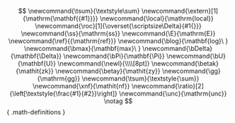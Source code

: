 
$$
\newcommand{\tsum}{\textstyle\sum}
\newcommand{\extern}[1]{\mathrm{\mathbf{{#1}}}}
\newcommand{\local}{\mathrm{local}}
\newcommand{\roc}[1]{\overset{\scriptsize\Delta}{#1{}}}
\newcommand{\ss}{\mathrm{ss}}
\newcommand{\E}{\mathrm{E}}
\newcommand{\ref}{{\mathrm{ref}}}
\newcommand{\blog}{\mathbf{log}\ }
\newcommand{\bmax}{\mathbf{max}\ }
\newcommand{\bDelta}{\mathbf{\Delta}}
\newcommand{\bPi}{\mathbf{\Pi}}
\newcommand{\bU}{\mathbf{U}}
\newcommand{\newl}{\\\\[8pt]}
\newcommand{\betak}{\mathit{zk}}
\newcommand{\betay}{\mathit{zy}}
\newcommand{\gg}{\mathrm{gg}}
\newcommand{\tsum}{\textstyle{\sum}}
\newcommand{\xnf}{\mathit{nf}}
\newcommand{\ratio}[2]{\left[\textstyle{\frac{#1}{#2}}\right]}
\newcommand{\unc}{\mathrm{unc}}
\notag
$$
{ .math-definitions }

